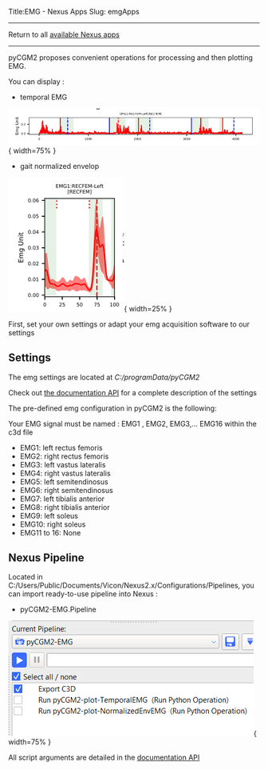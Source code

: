Title:EMG - Nexus Apps
Slug: emgApps


---

Return to all [available Nexus apps](/pages/nexusApps.html#list-of-available-applications)

---

pyCGM2 proposes convenient operations for processing and then plotting EMG.

You can display :

 *  temporal EMG

![tempEmg](/images/emg/temporalEMG.png){ width=75% }

 *  gait normalized envelop

![envEmg](/images/emg/emgEnvelop.png){ width=25% }


<div class="alert alert-dismissible alert-warning">
First, set your own settings or adapt your emg acquisition software to our settings
</div>

## Settings

The emg settings are located at *C:/programData/pyCGM2*

Check out [the documentation API](/documentation//html//settings.html#emg-settings) for a complete description of the settings

The pre-defined emg configuration in pyCGM2 is the following:

<div class="alert alert-dismissible alert-warning">
Your EMG signal must be named : EMG1 , EMG2, EMG3,... EMG16 within the c3d file
</div>

 * EMG1: left rectus femoris
 * EMG2: right rectus femoris
 * EMG3: left vastus lateralis
 * EMG4: right vastus lateralis
 * EMG5: left semitendinosus
 * EMG6: right semitendinosus
 * EMG7: left tibialis anterior
 * EMG8: right tibialis anterior
 * EMG9: left soleus
 * EMG10: right soleus
 * EMG11 to 16: None


## Nexus Pipeline


Located in C:/Users/Public/Documents/Vicon/Nexus2.x/Configurations/Pipelines, you can import ready-to-use pipeline into Nexus :

  *  pyCGM2-EMG.Pipeline

![emg](/images/nexusApps/emgPipeline.png){ width=75% }


<div class="alert alert-dismissible alert-info">
<p> All script arguments are detailed in the  <a href="/documentation//html//nexusOperations.html#plotting">documentation API</a> </p>
</div>
